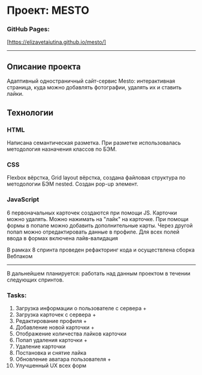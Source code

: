 # Проект: MESTO

### GitHub Pages:

[https://elizavetaiutina.github.io/mesto/]

---

## Описание проекта

Адаптивный одностраничный сайт-сервис Mesto:
интерактивная страница, куда можно добавлять фотографии, удалять их и ставить лайки.

## Технологии

### HTML

Написана семантическая разметка.
При разметке использовалась методология назначения классов по БЭМ.

### CSS

Flexbox вёрстка, Grid layout вёрстка, создана файловая структура по методологии БЭМ nested.
Создан pop-up элемент.

### JavaScript

6 первоначальных карточек создаются при помощи JS. Карточки можно удалять. Можно нажимать на "лайк" на карточке. При помощи формы в попапе можно добавить дополнительные карты. Через другой попап можно отредактировать данные в профиле. Для всех полей ввода в формах включена лайв-валидация

В рамках 8 спринта проведен рефакторинг кода и осуществлена сборка Вебпаком

---

В дальнейшем планируется: работать над данным проектом в течении следующих спринтов.

### Tasks:

1. Загрузка информации о пользователе с сервера +
2. Загрузка карточек с сервера +
3. Редактирование профиля +
4. Добавление новой карточки +
5. Отображение количества лайков карточки
6. Попап удаления карточки +
7. Удаление карточки
8. Постановка и снятие лайка
9. Обновление аватара пользователя +
10. Улучшенный UX всех форм
